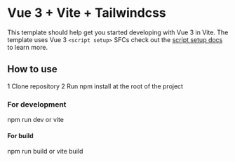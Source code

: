 # Vue 3 + Vite + Tailwindcss

This template should help get you started developing with Vue 3 in Vite. The template uses Vue 3 `<script setup>` SFCs
check out the [script setup docs](https://v3.vuejs.org/api/sfc-script-setup.html#sfc-script-setup) to learn more.

## How to use
1 Clone repository
2 Run npm install at the root of the project

### For development
npm run dev or vite

#### For build
npm run build or vite build